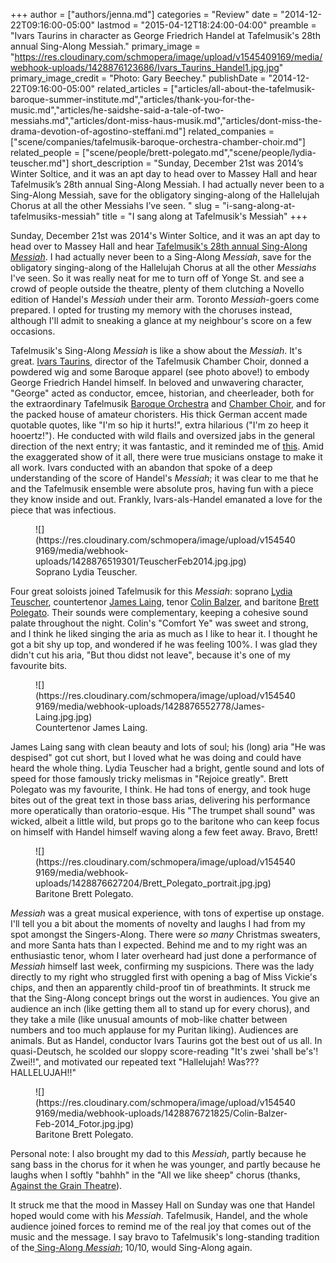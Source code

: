 +++
author = ["authors/jenna.md"]
categories = "Review"
date = "2014-12-22T09:16:00-05:00"
lastmod = "2015-04-12T18:24:00-04:00"
preamble = "Ivars Taurins in character as George Friedrich Handel at Tafelmusik's 28th annual Sing-Along Messiah."
primary_image = "https://res.cloudinary.com/schmopera/image/upload/v1545409169/media/webhook-uploads/1428876123686/Ivars_Taurins_Handel1.jpg.jpg"
primary_image_credit = "Photo: Gary Beechey."
publishDate = "2014-12-22T09:16:00-05:00"
related_articles = ["articles/all-about-the-tafelmusik-baroque-summer-institute.md","articles/thank-you-for-the-music.md","articles/he-saidshe-said-a-tale-of-two-messiahs.md","articles/dont-miss-haus-musik.md","articles/dont-miss-the-drama-devotion-of-agostino-steffani.md"]
related_companies = ["scene/companies/tafelmusik-baroque-orchestra-chamber-choir.md"]
related_people = ["scene/people/brett-polegato.md","scene/people/lydia-teuscher.md"]
short_description = "Sunday, December 21st was 2014’s Winter Soltice, and it was an apt day to head over to Massey Hall and hear Tafelmusik’s 28th annual Sing-Along Messiah. I had actually never been to a Sing-Along Messiah, save for the obligatory singing-along of the Hallelujah Chorus at all the other Messiahs I’ve seen. "
slug = "i-sang-along-at-tafelmusiks-messiah"
title = "I sang along at Tafelmusik&#039;s Messiah"
+++

Sunday, December 21st was 2014's Winter Soltice, and it was an apt day to head over to Massey Hall and hear [Tafelmusik's 28th annual Sing-Along _Messiah_](http://www.tafelmusik.org/concert-calendar/concert/sing-along-messiah-massey-hall). I had actually never been to a Sing-Along _Messiah_, save for the obligatory singing-along of the Hallelujah Chorus at all the other _Messiahs_ I've seen. So it was really neat for me to turn off of Yonge St. and see a crowd of people outside the theatre, plenty of them clutching a Novello edition of Handel's _Messiah_ under their arm. Toronto _Messiah_-goers come prepared. I opted for trusting my memory with the choruses instead, although I'll admit to sneaking a glance at my neighbour's score on a few occasions.

Tafelmusik's Sing-Along _Messiah_ is like a show about the _Messiah_. It's great. [Ivars Taurins](http://www.tafelmusik.org/about/choir/bios/ivars-taurins), director of the Tafelmusik Chamber Choir, donned a powdered wig and some Baroque apparel (see photo above!) to embody George Friedrich Handel himself. In beloved and unwavering character, "George" acted as conductor, emcee, historian, and cheerleader, both for the extraordinary Tafelmusik [Baroque Orchestra](http://www.tafelmusik.org/about/orchestra) and [Chamber Choir](http://www.tafelmusik.org/about/choir), and for the packed house of amateur choristers. His thick German accent made quotable quotes, like "I'm so hip it hurts!", extra hilarious ("I'm zo heep it hooertz!"). He conducted with wild flails and oversized jabs in the general direction of the next entry; it was fantastic, and it reminded me of [this](http://www.youtube.com/watch?v=BX1ljYx3g3k&t=0m50s). Amid the exaggerated show of it all, there were true musicians onstage to make it all work. Ivars conducted with an abandon that spoke of a deep understanding of the score of Handel's _Messiah_; it was clear to me that he and the Tafelmusik ensemble were absolute pros, having fun with a piece they know inside and out. Frankly, Ivars-als-Handel emanated a love for the piece that was infectious.

<figure data-type="image">
![](https://res.cloudinary.com/schmopera/image/upload/v1545409169/media/webhook-uploads/1428876519301/TeuscherFeb2014.jpg.jpg)
<figcaption>Soprano Lydia Teuscher.</figcaption>
</figure>

Four great soloists joined Tafelmusik for this _Messiah_: soprano [Lydia Teuscher](http://www.askonasholt.co.uk/artists/singers/soprano/lydia-teuscher), countertenor [James Laing](http://jamesblackmanagement.com/artists/category/countertenors/james-laing), tenor [Colin Balzer](http://www.maierartists.de/colin-balzer-en.html), and baritone [Brett Polegato](http://www.brettpolegato.com/). Their sounds were complementary, keeping a cohesive sound palate throughout the night. Colin's "Comfort Ye" was sweet and strong, and I think he liked singing the aria as much as I like to hear it. I thought he got a bit shy up top, and wondered if he was feeling 100%. I was glad they didn't cut his aria, "But thou didst not leave", because it's one of my favourite bits.

<figure data-type="image">
![](https://res.cloudinary.com/schmopera/image/upload/v1545409169/media/webhook-uploads/1428876552778/James-Laing.jpg.jpg)
<figcaption>Countertenor James Laing.</figcaption>
</figure>

James Laing sang with clean beauty and lots of soul; his (long) aria "He was despised" got cut short, but I loved what he was doing and could have heard the whole thing. Lydia Teuscher had a bright, gentle sound and lots of speed for those famously tricky melismas in "Rejoice greatly". Brett Polegato was my favourite, I think. He had tons of energy, and took huge bites out of the great text in those bass arias, delivering his performance more operatically than oratorio-esque. His "The trumpet shall sound" was wicked, albeit a little wild, but props go to the baritone who can keep focus on himself with Handel himself waving along a few feet away. Bravo, Brett!

<figure data-type="image">
![](https://res.cloudinary.com/schmopera/image/upload/v1545409169/media/webhook-uploads/1428876627204/Brett_Polegato_portrait.jpg.jpg)
<figcaption>Baritone Brett Polegato.</figcaption>
</figure>

_Messiah_ was a great musical experience, with tons of expertise up onstage. I'll tell you a bit about the moments of novelty and laughs I had from my spot amongst the Singers-Along. There were _so many_ Christmas sweaters, and more Santa hats than I expected. Behind me and to my right was an enthusiastic tenor, whom I later overheard had just done a performance of _Messiah_ himself last week, confirming my suspicions. There was the lady directly to my right who struggled first with opening a bag of Miss Vickie's chips, and then an apparently child-proof tin of breathmints. It struck me that the Sing-Along concept brings out the worst in audiences. You give an audience an inch (like getting them all to stand up for every chorus), and they take a mile (like unusual amounts of mob-like chatter between numbers and too much applause for my Puritan liking). Audiences are animals. But as Handel, conductor Ivars Taurins got the best out of us all. In quasi-Deutsch, he scolded our sloppy score-reading "It's zwei 'shall be's'! Zwei!!", and motivated our repeated text "Hallelujah! Was??? HALLELUJAH!!"

<figure data-type="image">
![](https://res.cloudinary.com/schmopera/image/upload/v1545409169/media/webhook-uploads/1428876721825/Colin-Balzer-Feb-2014_Fotor.jpg.jpg)
<figcaption>Baritone Brett Polegato.</figcaption>
</figure>

Personal note: I also brought my dad to this _Messiah_, partly because he sang bass in the chorus for it when he was younger, and partly because he laughs when I softly "bahhh" in the "All we like sheep" chorus (thanks, [Against the Grain Theatre](http://www.againstthegraintheatre.com/shows/messiah)).

It struck me that the mood in Massey Hall on Sunday was one that Handel hoped would come with his _Messiah_. Tafelmusik, Handel, and the whole audience joined forces to remind me of the real joy that comes out of the music and the message. I say bravo to Tafelmusik's long-standing tradition of the[ Sing-Along _Messiah_](http://www.tafelmusik.org/concert-calendar/concert/sing-along-messiah-massey-hall); 10/10, would Sing-Along again.
